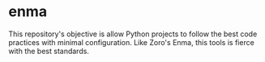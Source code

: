 # enma
This repository's objective is allow Python projects to follow the best code practices with minimal configuration. Like Zoro's Enma, this tools is fierce with the best standards. 
